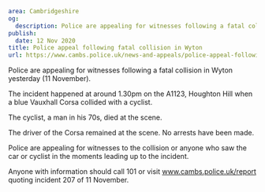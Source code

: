 ```yaml
area: Cambridgeshire
og:
  description: Police are appealing for witnesses following a fatal collision in Wyton yesterday (11 November).
publish:
  date: 12 Nov 2020
title: Police appeal following fatal collision in Wyton
url: https://www.cambs.police.uk/news-and-appeals/police-appeal-following-fatal-collision-in-wyton
```

Police are appealing for witnesses following a fatal collision in Wyton yesterday (11 November).

The incident happened at around 1.30pm on the A1123, Houghton Hill when a blue Vauxhall Corsa collided with a cyclist.

The cyclist, a man in his 70s, died at the scene.

The driver of the Corsa remained at the scene. No arrests have been made.

Police are appealing for witnesses to the collision or anyone who saw the car or cyclist in the moments leading up to the incident.

Anyone with information should call 101 or visit www.cambs.police.uk/report quoting incident 207 of 11 November.
